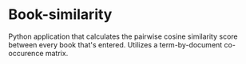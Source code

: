 # Book-similarity
Python application that calculates the pairwise cosine similarity score between every book that's entered. Utilizes a term-by-document co-occurence matrix.
